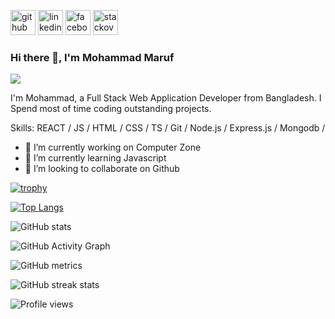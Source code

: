 [<img src='https://cdn.jsdelivr.net/npm/simple-icons@3.0.1/icons/github.svg' alt='github' height='40'>](https://github.com/Maruf200008)  [<img src='https://cdn.jsdelivr.net/npm/simple-icons@3.0.1/icons/linkedin.svg' alt='linkedin' height='40'>](https://www.linkedin.com/in/md-maruf-gazi-a77b9621a/)  [<img src='https://cdn.jsdelivr.net/npm/simple-icons@3.0.1/icons/facebook.svg' alt='facebook' height='40'>](https://www.facebook.com/profile.php?id=100026316661875)  [<img src='https://cdn.jsdelivr.net/npm/simple-icons@3.0.1/icons/stackoverflow.svg' alt='stackoverflow' height='40'>](https://stackoverflow.com/users/users/11288573/mohammad-maruf)  


### Hi there 👋, I'm Mohammad Maruf
![](https://scontent.fdac14-1.fna.fbcdn.net/v/t39.30808-6/280423024_1011131923107354_8196128496511282366_n.jpg?_nc_cat=104&ccb=1-6&_nc_sid=ab6a21&_nc_ohc=OcD-M9KazPQAX9GT0fF&_nc_ht=scontent.fdac14-1.fna&oh=00_AT9qAahndEXlWCrKzcVBmljl401-0eIeuMalYd3hWclf1Q&oe=627E68B1)

I'm Mohammad, a Full Stack Web Application Developer from Bangladesh. I Spend most of time coding outstanding projects.

Skills:  REACT / JS / HTML / CSS / TS / Git / Node.js / Express.js / Mongodb / 

- 🔭 I’m currently working on Computer Zone 
- 🌱 I’m currently learning Javascript 
- 👯 I’m looking to collaborate on Github 




[![trophy](https://github-profile-trophy.vercel.app/?username=Maruf200008)](https://github.com/ryo-ma/github-profile-trophy)

[![Top Langs](https://github-readme-stats.vercel.app/api/top-langs/?username=Maruf200008)](https://github.com/anuraghazra/github-readme-stats)

![GitHub stats](https://github-readme-stats.vercel.app/api?username=Maruf200008&show_icons=true&count_private=true)  

![GitHub Activity Graph](https://activity-graph.herokuapp.com/graph?username=Maruf200008)  

![GitHub metrics](https://metrics.lecoq.io/Maruf200008)  

![GitHub streak stats](https://github-readme-streak-stats.herokuapp.com/?user=Maruf200008)  

![Profile views](https://gpvc.arturio.dev/Maruf200008)  
